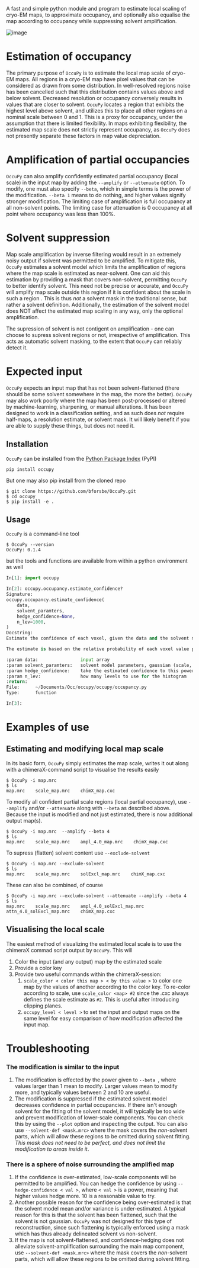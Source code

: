 A fast and simple python module and program to estimate local scaling of cryo-EM maps, to approximate 
occupancy, and optionally also equalise the map according to occupancy while suppressing solvent amplification.

![image](resources/cover.png)


# Estimation of occupancy 
The primary purpose of `OccuPy` is to estimate the local map scale of cryo-EM maps. All regions in a cryo-EM map 
have pixel values that can be considered as drawn from some distribution. In well-resolved regions noise has been 
cancelled such that this distribution contains values above and below solvent. Decreased resolution or occupancy 
conversely results in values that are closer to solvent. `OccuPy` locates a region that exhibits the highest level 
above solvent, and utilizes this to place all other regions on a nominal scale between 0 and 1. This is a proxy for 
occupancy, under the assumption that there is limited flexibility. In maps exhibiting flexibility, the estimated 
map scale does not strictly represent occupancy, as `OccuPy` does not presently separate these factors in map value 
depreciation.

# Amplification of partial occupancies 
`OccuPy` can also amplify confidently estimated partial occupancy (local scale) in the input map by adding the 
`--amplify` or `--attenuate` option. To modify, one must also specify `--beta`, which in simple terms is the power 
of the modification. `--beta 1` means to do nothing, and higher values signify stronger modification. The limiting 
case of amplification is full occupancy at all non-solvent points. The limiting case for attenuation is 0 
occupancy at all point where occupancy was less than 100%.

# Solvent suppression 
Map scale amplification by inverse filtering would result in an extremely noisy output if solvent was permitted to 
be amplified. To mitigate this, `OccuPy` estimates a solvent model which limits the amplification of regions where 
the map scale is estimated as near-solvent. One can aid this estimation by providing a mask that covers non-solvent, 
permitting `OccuPy` to better identify solvent. This need not be precise or accurate, and `OccuPy` will amplify map 
scale outside this region if it is confident about the scale in such a region . This is thus *not* a solvent mask in 
the traditional sense, but rather a solvent definition. Additionally, the estimation of the solvent model does NOT 
affect the estimated map scaling in any way, only the optional amplification.

The supression of solvent is not contigent on amplification - one can choose to supress solvent regions or not, 
irrespective of amplification. This acts as automatic solvent masking, to the extent that  `OccuPy` can reliably 
detect it.

# Expected input 
`OccuPy` expects an input map that has not been solvent-flattened (there should be some solvent somewhere in the map, 
the more the better). `OccuPy` may also work poorly where the map has been post-processed or altered by machine-learning, sharpening, or manual alterations. It has been designed to work in a classification setting, and as such does *not* 
require half-maps, a resolution estimate, or solvent mask. It will likely benefit if you are able to supply these 
things, but does not need it. 

## Installation
`OccuPy` can be installed from the [Python Package Index](https://pypi.org/) (PyPI)

```shell
pip install occupy
```
But one may also pip install from the cloned repo

```shell
$ git clone https://github.com/bforsbe/OccuPy.git
$ cd occupy 
$ pip install -e . 
```

## Usage

`OccuPy` is a command-line tool 

```shell
$ OccuPy --version
OccuPy: 0.1.4
```

but the tools and functions are available from within a python environment as well

```python
In[1]: import occupy

In[2]: occupy.occupancy.estimate_confidence?                                                                                            
Signature:
occupy.occupancy.estimate_confidence(
    data,
    solvent_paramters,
    hedge_confidence=None,
    n_lev=1000,
)
Docstring:
Estimate the confidence of each voxel, given the data and the solvent model

The estimate is based on the relative probability of each voxel value pertaining to non-solvent or solvenr model

:param data:                input array
:param solvent_paramters:   solvent model parameters, gaussian (scale, mean, var)
:param hedge_confidence:    take the estimated confidence to this power to hedge
:param n_lev:               how many levels to use for the histogram
:return:
File:      ~/Documents/Occ/occupy/occupy/occupancy.py
Type:      function

In[3]:

```

# Examples of use
## Estimating and modifying local map scale 

In its basic form, `OccuPy` simply estimates the map scale, writes it out along with a chimeraX-command script to 
visualise the results easily

```shell
$ OccuPy -i map.mrc 
$ ls  
map.mrc    scale_map.mrc    chimX_map.cxc
```

To modify all confident partial scale regions (local partial occupancy), use `--amplify` and/or  `--attenuate` 
along with `--beta` as described above. Because the input is modified and not just estimated, there is now additional 
output map(s). 
```shell
$ OccuPy -i map.mrc  --amplify --beta 4 
$ ls  
map.mrc    scale_map.mrc    ampl_4.0_map.mrc    chimX_map.cxc
```

To supress (flatten) solvent content use `--exclude-solvent`
```shell
$ OccuPy -i map.mrc --exclude-solvent 
$ ls  
map.mrc    scale_map.mrc    solExcl_map.mrc    chimX_map.cxc
```
These can also be combined, of course
```shell
$ OccuPy -i map.mrc --exclude-solvent --attenuate --amplify --beta 4
$ ls  
map.mrc    scale_map.mrc    ampl_4.0_solExcl_map.mrc   attn_4.0_solExcl_map.mrc    chimX_map.cxc
```
## Visualising the local scale
The easiest method of visualizing the estimated local scale is to use the chimeraX commad script output by `OccuPy`. 
This will 
1. Color the input (and any output) map by the estimated scale
2. Provide a color key
3. Provide two useful commands within the chimeraX-session:
   1. `scale_color < color this map > < by this value >`    to color one  map by the values of another according to 
      the color key. To re-color according to scale, use `scale_color <map> #2` since the .cxc always defines the 
      scale estimate as `#2`. This is useful after introducing clipping planes.
   2. `occupy_level < level >`  to set the input and output maps on the same level for easy comparison of how 
      modification affected the input map.


# Troubleshooting
### The modification is similar to the input
1. The modification is effected by the power given to `--beta `, where values larger than 1 mean to modify. Larger 
   values mean to modify more, and typically values between 2 and 10 are useful. 
2. The modification is suppressed if the estimated solvent model decreases confidence in partial occupancies. If 
   there isn't enough solvent for the fitting of the solvent model, it will typically be too wide and prevent 
   modification of lower-scale components. You can check this by using the `--plot` option and inspecting the output.
   You can also use `--solvent-def <mask.mrc>` where the mask covers the *non*-solvent parts, which will allow these 
   regions to be omitted during solvent fitting. _This mask does not need to be perfect, and does not limit the 
   modification to areas inside it_. 
### There is a sphere of noise surrounding the amplified map
1. If the confidence is over-estimated, low-scale components will be permitted to be amplified. You can hedge the 
   confidence by using `--hedge-confidence < val >`, where `< val >` is a power, meaning that higher values hedge 
   more. 10 is a reasonable value to try.
2. Another possible reason for the confidence being over-estimated is that the solvent model mean and/or variance is 
   under-estimated. A typical reason for this is that the solvent has been flattened, such that the solvent is not 
   gaussian. `OccuPy` was not designed for this type of reconstruction, since such flattening is typically enforced 
   using a mask which has thus already delineated solvent vs non-solvent. 
3. If the map is not solvent-flattened, and confidence-hedging does not alleviate solvent-amplification surrounding 
   the main map component, use `--solvent-def <mask.mrc>` where the mask covers the *non*-solvent parts, which will 
   allow these regions to be omitted during solvent fitting.

